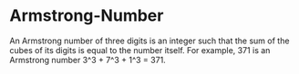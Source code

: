 # Armstrong-Number
An Armstrong number of three digits is an integer such that the sum of the cubes of its digits is equal to the number itself.
For example, 371 is an Armstrong number 3^3 + 7^3 + 1^3 = 371.
